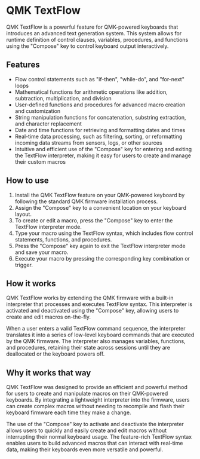 
<h1>QMK TextFlow</h1>
<p>QMK TextFlow is a powerful feature for QMK-powered keyboards that introduces an advanced text generation system.
  This system allows for runtime definition of control clauses, variables, procedures, and functions using the
  "Compose" key to control keyboard output interactively.</p>

<h2>Features</h2>
<ul>
  <li>Flow control statements such as "if-then", "while-do", and "for-next" loops</li>
  <li>Mathematical functions for arithmetic operations like addition, subtraction, multiplication, and division</li>
  <li>User-defined functions and procedures for advanced macro creation and customization</li>
  <li>String manipulation functions for concatenation, substring extraction, and character replacement</li>
  <li>Date and time functions for retrieving and formatting dates and times</li>
  <li>Real-time data processing, such as filtering, sorting, or reformatting incoming data streams from sensors, logs,
    or other sources</li>
  <li>Intuitive and efficient use of the "Compose" key for entering and exiting the TextFlow interpreter, making it
    easy for users to create and manage their custom macros</li>
</ul>
<h2>How to use</h2>
<ol>
  <li>Install the QMK TextFlow feature on your QMK-powered keyboard by following the standard QMK firmware
    installation process.</li>
  <li>Assign the "Compose" key to a convenient location on your keyboard layout.</li>
  <li>To create or edit a macro, press the "Compose" key to enter the TextFlow interpreter mode.</li>
  <li>Type your macro using the TextFlow syntax, which includes flow control statements, functions, and procedures.
  </li>
  <li>Press the "Compose" key again to exit the TextFlow interpreter mode and save your macro.</li>
  <li>Execute your macro by pressing the corresponding key combination or trigger.</li>
</ol>

<h2>How it works</h2>
<p>QMK TextFlow works by extending the QMK firmware with a built-in interpreter that processes and executes TextFlow
  syntax. This interpreter is activated and deactivated using the "Compose" key, allowing users to create and edit
  macros on-the-fly.</p>
<p>When a user enters a valid TextFlow command sequence, the interpreter translates it into a series of low-level
  keyboard commands that are executed by the QMK firmware. The interpreter also manages variables, functions, and
  procedures, retaining their state across sessions until they are deallocated or the keyboard powers off.</p>
<h2>Why it works that way</h2>
<p>QMK TextFlow was designed to provide an efficient and powerful method for users to create and manipulate macros on
  their QMK-powered keyboards. By integrating a lightweight interpreter into the firmware, users can create complex
  macros without needing to recompile and flash their keyboard firmware each time they make a change.</p>
<p>The use of the "Compose" key to activate and deactivate the interpreter allows users to quickly and easily create
  and edit macros without interrupting their normal keyboard usage. The feature-rich TextFlow syntax enables users to
  build advanced macros that can interact with real-time data, making their keyboards even more versatile and
  powerful.</p>
